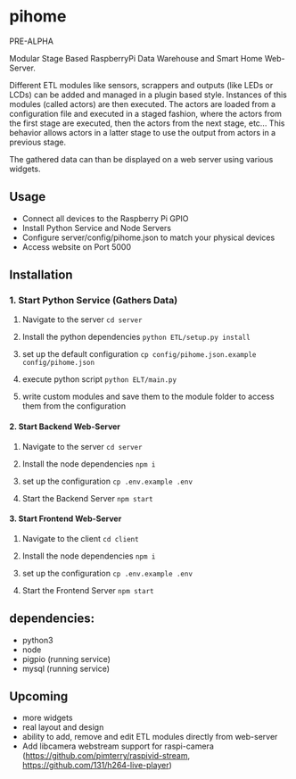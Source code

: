 # pihome

PRE-ALPHA

Modular Stage Based RaspberryPi Data Warehouse and Smart Home Web-Server.

Different ETL modules like sensors, scrappers and outputs (like LEDs or LCDs) can be added and managed in a plugin based style. Instances of this modules (called actors) are then executed. The actors are loaded from a configuration file and executed in a staged fashion, where the actors from the first stage are executed, then the actors from the next stage, etc... This behavior allows actors in a latter stage to use the output from actors in a previous stage.

The gathered data can than be displayed on a web server using various widgets.

## Usage

- Connect all devices to the Raspberry Pi GPIO
- Install Python Service and Node Servers
- Configure server/config/pihome.json to match your physical devices
- Access website on Port 5000

## Installation

### 1. Start Python Service (Gathers Data)

1. Navigate to the server
   `cd server`

2. Install the python dependencies
   `python ETL/setup.py install`

3. set up the default configuration
   `cp config/pihome.json.example config/pihome.json`

4. execute python script
   `python ELT/main.py`

5. write custom modules and save them to the module folder to access them from the configuration

#### 2. Start Backend Web-Server

1. Navigate to the server
   `cd server`

2. Install the node dependencies
   `npm i`

3. set up the configuration
   `cp .env.example .env`

4. Start the Backend Server
   `npm start`

#### 3. Start Frontend Web-Server

1. Navigate to the client
   `cd client`

2. Install the node dependencies
   `npm i`

3. set up the configuration
   `cp .env.example .env`

4. Start the Frontend Server
   `npm start`

## dependencies:

- python3
- node
- pigpio (running service)
- mysql (running service)

## Upcoming

- more widgets
- real layout and design
- ability to add, remove and edit ETL modules directly from web-server
- Add libcamera webstream support for raspi-camera (https://github.com/pimterry/raspivid-stream, https://github.com/131/h264-live-player)
